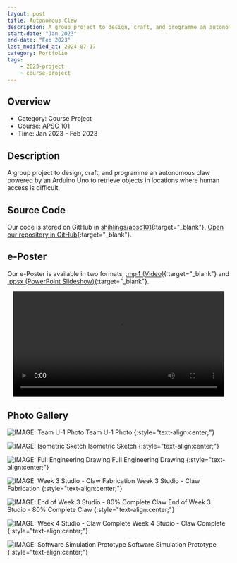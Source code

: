 ```yaml
---
layout: post
title: Autonomous Claw
description: A group project to design, craft, and programme an autonomous claw powered by an Arduino Uno to retrieve objects in locations where human access is difficult. 
start-date: "Jan 2023"
end-date: "Feb 2023"
last_modified_at: 2024-07-17
category: Portfolio
tags:
    - 2023-project
    - course-project
---
```


## Overview
- Category: Course Project
- Course: APSC 101
- Time: Jan 2023 - Feb 2023

## Description
A group project to design, craft, and programme an autonomous claw powered by an Arduino Uno to retrieve objects in locations where human access is difficult. 

## Source Code
Our code is stored on GitHub in [shihlings/apsc101](https://github.com/shihlings/apsc101){:target="_blank"}. [Open our repository in GitHub](https://github.com/shihlings/apsc101){:target="_blank"}.

## e-Poster
Our e-Poster is available in two formats, [.mp4 (Video)](https://media.shihling.com/portfolio/claw/eposter.mp4){:target="_blank"} and [.ppsx (PowerPoint Slideshow)](https://media.shihling.com/portfolio/claw/eposter.ppsx){:target="_blank"}.
<center><div class="embed-container">
  <video
      src="https://media.shihling.com/portfolio/claw/eposter.mp4"
      width="95%"
      frameborder="0"
      allowfullscreen="true"
      controls="true"
      allow="autoplay; encrypted-media"
      type="video/mp4">
  </video><br>
</div></center>

## Photo Gallery

![IMAGE: Team U-1 Photo](/portfolio/assets/claw/group_photo.jpg)
Team U-1 Photo
{:style="text-align:center;"}

![IMAGE: Isometric Sketch](/portfolio/assets/claw/concept.png)
Isometric Sketch
{:style="text-align:center;"}

![IMAGE: Full Engineering Drawing](/portfolio/assets/claw/eng_drawing.jpg)
Full Engineering Drawing
{:style="text-align:center;"}

![IMAGE: Week 3 Studio - Claw Fabrication](/portfolio/assets/claw/claw_fabrication.jpg)
Week 3 Studio - Claw Fabrication
{:style="text-align:center;"}


![IMAGE: End of Week 3 Studio - 80% Complete Claw](/portfolio/assets/claw/week3.jpg)
End of Week 3 Studio - 80% Complete Claw
{:style="text-align:center;"}


![IMAGE: Week 4 Studio - Claw Complete](/portfolio/assets/claw/final_claw.jpg)
Week 4 Studio - Claw Complete
{:style="text-align:center;"}

![IMAGE: Software Simulation Prototype](/portfolio/assets/claw/software_prototype.png)
Software Simulation Prototype
{:style="text-align:center;"}